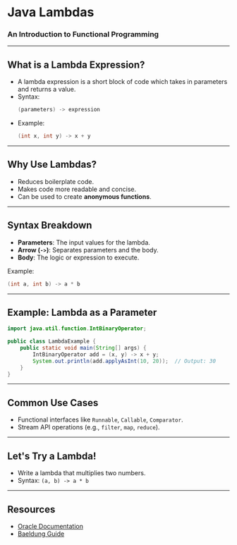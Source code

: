 <!-- .slide: data-background-color="#282C34" -->
# Java Lambdas
### An Introduction to Functional Programming

---

## What is a Lambda Expression?

- A lambda expression is a short block of code which takes in parameters and returns a value.
- Syntax:
  ```java
  (parameters) -> expression
  ```
- Example:
  ```java
  (int x, int y) -> x + y
  ```

---

## Why Use Lambdas?

- Reduces boilerplate code.
- Makes code more readable and concise.
- Can be used to create **anonymous functions**.

---

## Syntax Breakdown

- **Parameters**: The input values for the lambda.
- **Arrow (`->`)**: Separates parameters and the body.
- **Body**: The logic or expression to execute.

Example:

```java
(int a, int b) -> a * b
```

---

## Example: Lambda as a Parameter

```java
import java.util.function.IntBinaryOperator;

public class LambdaExample {
    public static void main(String[] args) {
        IntBinaryOperator add = (x, y) -> x + y;
        System.out.println(add.applyAsInt(10, 20));  // Output: 30
    }
}
```

---

## Common Use Cases

- Functional interfaces like `Runnable`, `Callable`, `Comparator`.
- Stream API operations (e.g., `filter`, `map`, `reduce`).

---

## Let's Try a Lambda!

- Write a lambda that multiplies two numbers.
- Syntax: `(a, b) -> a * b`

---

## Resources

- [Oracle Documentation](https://docs.oracle.com/javase/tutorial/java/javaOO/lambdaexpressions.html)
- [Baeldung Guide](https://www.baeldung.com/java-8-lambda-expressions-tips)
